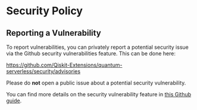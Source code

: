 # Security Policy

## Reporting a Vulnerability

To report vulnerabilities, you can privately report a potential security issue
via the Github security vulnerabilities feature. This can be done here:

https://github.com/Qiskit-Extensions/quantum-serverless/security/advisories

Please do **not** open a public issue about a potential security vulnerability.

You can find more details on the security vulnerability feature in [this Github guide](https://docs.github.com/en/code-security/security-advisories/guidance-on-reporting-and-writing/privately-reporting-a-security-vulnerability).


